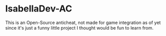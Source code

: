 # IsabellaDev-AC

This is an Open-Source anticheat, not made for game integration as of yet since it's just a funny little project I thought would be fun to learn from.
